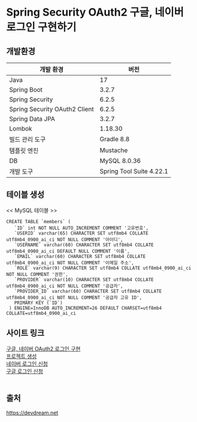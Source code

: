 <h1>Spring Security OAuth2 구글, 네이버 로그인 구현하기</h1>

<h2>개발환경</h2>
<table class="table" style="width:450px">
    <thead>
        <tr>
            <th>개발 환경</th>
            <th>버전</th>
        </tr>
    </thead>
    <tbody class="table-border-bottom-0">
        <tr>
            <td>Java</td>
            <td>17</td>
        </tr>
        <tr>
            <td>Spring Boot</td>
            <td>3.2.7</td>
        </tr>
        <tr>
            <td>Spring Security</td>
            <td>6.2.5</td>
        </tr>
        <tr>
            <td>Spring Security OAuth2 Client</td>
            <td>6.2.5</td>
        </tr>
        <tr>
            <td>Spring Data JPA</td>
            <td>3.2.7</td>
        </tr>
        <tr>
            <td>Lombok</td>
            <td>1.18.30</td>
        </tr>
        <tr>
            <td>빌드 관리 도구</td>
            <td>Gradle 8.8</td>
        </tr>
        <tr>
            <td>템플릿 엔진</td>
            <td>Mustache</td>
        </tr>
        <tr>
            <td>DB</td>
            <td>MySQL 8.0.36</td>
        </tr>
        <tr>
            <td>개발 도구</td>
            <td>Spring Tool Suite 4.22.1</td>
        </tr>
    </tbody>
</table>
<h2>테이블 생성</h2>
<< MySQL 테이블 >>
<pre><code>CREATE TABLE `members` (
   `ID` int NOT NULL AUTO_INCREMENT COMMENT '고유번호',
   `USERID` varchar(65) CHARACTER SET utf8mb4 COLLATE utf8mb4_0900_ai_ci NOT NULL COMMENT '아이디',
   `USERNAME` varchar(60) CHARACTER SET utf8mb4 COLLATE utf8mb4_0900_ai_ci DEFAULT NULL COMMENT '이름',
   `EMAIL` varchar(60) CHARACTER SET utf8mb4 COLLATE utf8mb4_0900_ai_ci NOT NULL COMMENT '이메일 주소',
   `ROLE` varchar(9) CHARACTER SET utf8mb4 COLLATE utf8mb4_0900_ai_ci NOT NULL COMMENT '권한',
   `PROVIDER` varchar(10) CHARACTER SET utf8mb4 COLLATE utf8mb4_0900_ai_ci NOT NULL COMMENT '공급자',
   `PROVIDER_ID` varchar(60) CHARACTER SET utf8mb4 COLLATE utf8mb4_0900_ai_ci NOT NULL COMMENT '공급자 고유 ID',
   PRIMARY KEY (`ID`)
 ) ENGINE=InnoDB AUTO_INCREMENT=26 DEFAULT CHARSET=utf8mb4 COLLATE=utf8mb4_0900_ai_ci
</code></pre>
<h2>사이트 링크</h2>
<a href="https://devdream.net/board/16" target="_blank">구글, 네이버 OAuth2 로그인 구현</a><br>
<a href="https://devdream.net/board/15" target="_blank">프로젝트 생성</a><br>
<a href="https://devdream.net/board/14" target="_blank">네이버 로그인 신청</a><br>
<a href="https://devdream.net/board/13" target="_blank">구글 로그인 신청</a><br>
<br>
<h2>출처</h2>
<a href="https://devdream.net" target="_blank">https://devdream.net</a>



